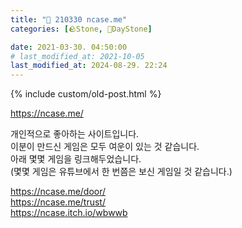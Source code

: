 ```yaml
---
title: "🌱 210330 ncase.me"
categories: [🪨Stone, 🌱DayStone]

date: 2021-03-30. 04:50:00
# last_modified_at: 2021-10-05
last_modified_at: 2024-08-29. 22:24
---
```


{% include custom/old-post.html %}

<https://ncase.me/>  

개인적으로 좋아하는 사이트입니다.  
이분이 만드신 게임은 모두 여운이 있는 것 같습니다.  
아래 몇몇 게임을 링크해두었습니다.  
(몇몇 게임은 유튜브에서 한 번쯤은 보신 게임일 것 같습니다.)  

<https://ncase.me/door/>  
<https://ncase.me/trust/>  
<https://ncase.itch.io/wbwwb>  
